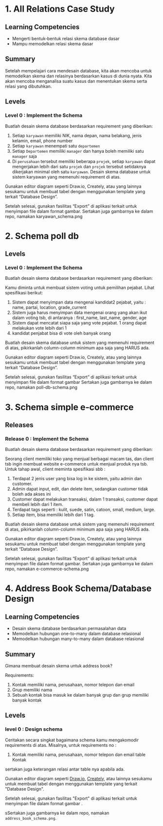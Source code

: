 # 1. All Relations Case Study

## Learning Competencies

- Mengerti bentuk-bentuk relasi skema database dasar
- Mampu memodelkan relasi skema dasar

## Summary

Setelah mempelajari cara mendesain database, kita akan mencoba untuk memodelkan skema dan relasinya berdasarkan kasus di dunia nyata. Kita akan mencoba menganalisa suatu kasus dan menentukan skema serta relasi yang dibutuhkan.

## Levels

### Level 0 : Implement the Schema

Buatlah desain skema database berdasarkan requirement yang diberikan:

1. Setiap `karyawan` memiliki NIK, nama depan, nama belakang, jenis kelamin, email, phone number
2. Setiap `karyawan` menempati satu `departemen`
3. Setiap `Departemen` memiliki `manager` dan hanya boleh memiliki satu `manager` saja
4. Di `perusahaan` tersebut memiliki beberapa `projek`, setiap `karyawan` dapat mengerjakan lebih dari satu `projek` dan `projek` tersebut setidaknya dikerjakan minimal oleh satu `karyawan`. Desain skema database untuk sistem karyawan yang memenuhi requirement di atas.

Gunakan editor diagram seperti Draw.io, Creately, atau yang lainnya sesukamu untuk membuat tabel dengan menggunakan template yang terkait “Database Design”.

Setelah selesai, gunakan fasilitas “Export” di aplikasi terkait untuk menyimpan file dalam format gambar. Sertakan juga gambarnya ke dalam repo, namakan karyawan_schema.png



# 2. Schema poll db

## Levels

### Level 0 : Implement the Schema

Buatlah desain skema database berdasarkan requirement yang diberikan:

Kamu diminta untuk membuat sistem voting untuk pemilihan pejabat. Lihat spesifikasi berikut:

1. Sistem dapat menyimpan data mengenai kandidat2 pejabat, yaitu : name, partai, location, grade_current
2. Sistem juga harus menyimpan data mengenai orang yang akan ikut dalam voting tsb, di antaranya : first_name, last_name, gender, age
3. Sistem dapat mencatat siapa saja yang vote pejabat. 1 orang dapat melakukan vote lebih dari 1
4. kandidat penjabat bisa di vote oleh banyak orang

Buatlah desain skema database untuk sistem yang memenuhi requirement di atas, pikirkanlah column-column minimum apa saja yang HARUS ada.

Gunakan editor diagram seperti Draw.io, Creately, atau yang lainnya sesukamu untuk membuat tabel dengan menggunakan template yang terkait “Database Design”.

Setelah selesai, gunakan fasilitas “Export” di aplikasi terkait untuk menyimpan file dalam format gambar  Sertakan juga gambarnya ke dalam repo, namakan poll-db-schema.png



# 3. Schema simple e-commerce

## Releases

### Release 0 : Implement the Schema

Buatlah desain skema database berdasarkan requirement yang diberikan:

Seorang client memiliki toko yang menjual berbagai macam tas, dan client tsb ingin membuat website e-commerce untuk menjual produk nya tsb. Untuk tahap awal, client meminta spesifikasi sbb : 

1. Terdapat 2 jenis user yang bisa log in ke sistem, yaitu admin dan customer. 
2. Admin dapat input, edit, dan delete item, sedangkan customer tidak boleh ada akses ini 
3. Customer dapat melakukan transaksi, dalam 1 transaksi, customer dapat membeli lebih dari 1 item. 
4. Terdapat tags seperti : kulit, suede, satin, catoon, small, medium, large. 
5. Setiap item, bisa memiliki lebih dari 1 tag.

Buatlah desain skema database untuk sistem yang memenuhi requirement di atas, pikirkanlah column-column minimum apa saja yang HARUS ada.

Gunakan editor diagram seperti Draw.io, Creately, atau yang lainnya sesukamu untuk membuat tabel dengan menggunakan template yang terkait “Database Design”.

Setelah selesai, gunakan fasilitas “Export” di aplikasi terkait untuk menyimpan file dalam format gambar. Sertakan juga gambarnya ke dalam repo, namakan e-commerce-schema.png



# 4. Address Book Schema/Database Design

## Learning Competencies

- Desain skema database berdasarkan permasalahan data
- Memodelkan hubungan one-to-many dalam database relasional
- Memodelkan hubungan many-to-many dalam database relasional

## Summary

Gimana membuat desain skema untuk address book?

Requirements:

1. Kontak memiliki nama, perusahaan, nomor telepon dan email
2. Grup memiliki nama
3. Sebuah kontak bisa masuk ke dalam banyak grup dan grup memiliki banyak kontak

## Levels

### level 0 : Design schema

Ceritakan secara singkat bagaimana schema kamu mengakomodir requirements di atas. Misalnya, untuk requirements no :

1. Kontak memiliki nama, perusahaan, nomor telepon dan email table Kontak

sertakan juga keterangan relasi antar table nya apabila ada.

Gunakan editor diagram seperti [Draw.io](https://www.draw.io/), [Creately](https://creately.com/), atau lainnya sesukamu untuk membuat tabel dengan menggunakan template yang terkait "Database Design".

Setelah selesai, gunakan fasilitas "Export" di aplikasi terkait untuk menyimpan file dalam format gambar . 

sSertakan juga gambarnya ke dalam repo, namakan `address_book_schema.png`.

